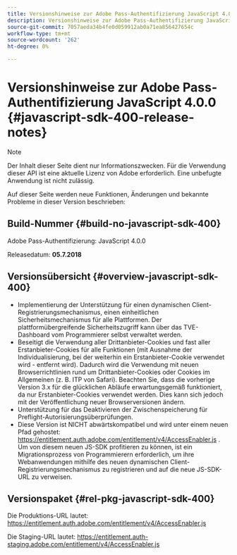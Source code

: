 ```yaml
---
title: Versionshinweise zur Adobe Pass-Authentifizierung JavaScript 4.0.0
description: Versionshinweise zur Adobe Pass-Authentifizierung JavaScript 4.0.0
source-git-commit: 7057aeda34b4fe0d059912ab0a71ea856427654c
workflow-type: tm+mt
source-wordcount: '262'
ht-degree: 0%

---
```


# Versionshinweise zur Adobe Pass-Authentifizierung JavaScript 4.0.0 {#javascript-sdk-400-release-notes}

>[!NOTE]
>
>Der Inhalt dieser Seite dient nur Informationszwecken. Für die Verwendung dieser API ist eine aktuelle Lizenz von Adobe erforderlich. Eine unbefugte Anwendung ist nicht zulässig.

Auf dieser Seite werden neue Funktionen, Änderungen und bekannte Probleme in dieser Version beschrieben:

## Build-Nummer {#build-no-javascript-sdk-400}

Adobe Pass-Authentifizierung: JavaScript 4.0.0

Releasedatum: **05.7.2018**


## Versionsübersicht {#overview-javascript-sdk-400}

* Implementierung der Unterstützung für einen dynamischen Client-Registrierungsmechanismus, einen einheitlichen Sicherheitsmechanismus für alle Plattformen. Der plattformübergreifende Sicherheitszugriff kann über das TVE-Dashboard vom Programmierer selbst verwaltet werden.
* Beseitigt die Verwendung aller Drittanbieter-Cookies und fast aller Erstanbieter-Cookies für alle Funktionen (mit Ausnahme der Individualisierung, bei der weiterhin ein Erstanbieter-Cookie verwendet wird - entfernt wird). Dadurch wird die Verwendung mit neuen Browserrichtlinien rund um Drittanbieter-Cookies oder Cookies im Allgemeinen (z. B. ITP von Safari). Beachten Sie, dass die vorherige Version 3.x für die glücklichen Abläufe erwartungsgemäß funktioniert, da nur Erstanbieter-Cookies verwendet werden. Dies kann sich jedoch mit der Veröffentlichung neuer Browserversionen ändern.
* Unterstützung für das Deaktivieren der Zwischenspeicherung für Preflight-Autorisierungsüberprüfungen.
* Diese Version ist NICHT abwärtskompatibel und wird unter einem neuen Pfad gehostet: https://entitlement.auth.adobe.com/entitlement/v4/AccessEnabler.js . Um von diesem neuen JS-SDK profitieren zu können, ist ein Migrationsprozess von Programmierern erforderlich, um ihre Webanwendungen mithilfe des neuen dynamischen Client-Registrierungsmechanismus zu registrieren und auf die neue JS-SDK-URL zu verweisen.


## Versionspaket {#rel-pkg-javascript-sdk-400}

Die Produktions-URL lautet: https://entitlement.auth.adobe.com/entitlement/v4/AccessEnabler.js

Die Staging-URL lautet: https://entitlement.auth-staging.adobe.com/entitlement/v4/AccessEnabler.js
